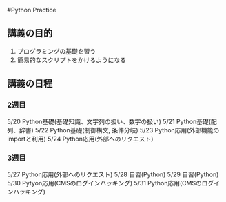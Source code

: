#Python Practice

## 講義の目的
1. プログラミングの基礎を習う
2. 簡易的なスクリプトをかけるようになる

## 講義の日程
### 2週目
5/20 Python基礎(基礎知識、文字列の扱い、数字の扱い)
5/21 Python基礎(配列、辞書)
5/22 Python基礎(制御構文, 条件分岐)
5/23 Python応用(外部機能のimportと利用)
5/24 Python応用(外部へのリクエスト)

### 3週目
5/27 Python応用(外部へのリクエスト)
5/28 自習(Python)
5/29 自習(Python)
5/30 Pytyon応用(CMSのログインハッキング)
5/31 Python応用(CMSのログインハッキング)
